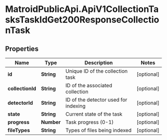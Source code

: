 # MatroidPublicApi.ApiV1CollectionTasksTaskIdGet200ResponseCollectionTask

## Properties

Name | Type | Description | Notes
------------ | ------------- | ------------- | -------------
**id** | **String** | Unique ID of the collection task | [optional] 
**collectionId** | **String** | ID of the associated collection | [optional] 
**detectorId** | **String** | ID of the detector used for indexing | [optional] 
**state** | **String** | Current state of the task | [optional] 
**progress** | **Number** | Task progress (0-1) | [optional] 
**fileTypes** | **String** | Types of files being indexed | [optional] 


